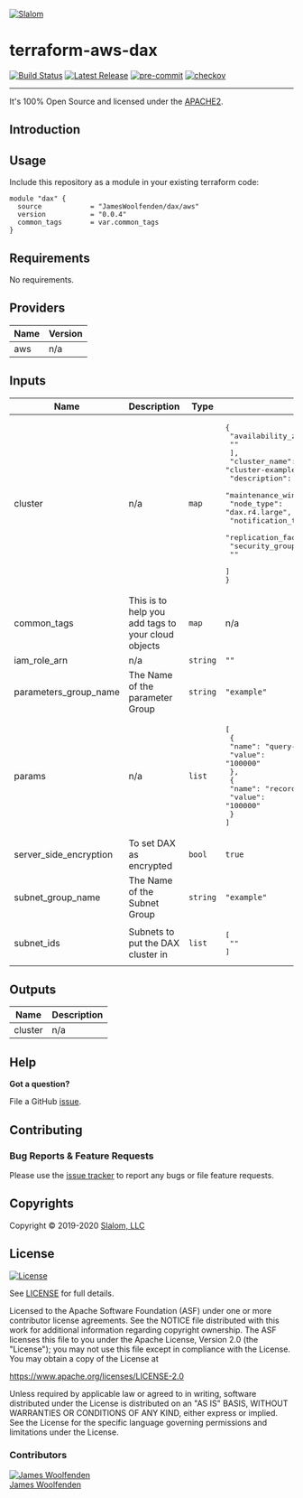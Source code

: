 [![Slalom][logo]](https://slalom.com)

# terraform-aws-dax

[![Build Status](https://github.com/JamesWoolfenden/terraform-aws-dax/workflows/Verify%20and%20Bump/badge.svg?branch=master)](https://github.com/JamesWoolfenden/terraform-aws-dax)
[![Latest Release](https://img.shields.io/github/release/JamesWoolfenden/terraform-aws-dax.svg)](https://github.com/JamesWoolfenden/terraform-aws-dax/releases/latest)
[![pre-commit](https://img.shields.io/badge/pre--commit-enabled-brightgreen?logo=pre-commit&logoColor=white)](https://github.com/pre-commit/pre-commit)
[![checkov](https://img.shields.io/badge/checkov-verified-brightgreen)](https://www.checkov.io/)

---

It's 100% Open Source and licensed under the [APACHE2](LICENSE).

## Introduction

## Usage

Include this repository as a module in your existing terraform code:

```hcl
module "dax" {
  source            = "JamesWoolfenden/dax/aws"
  version           = "0.0.4"
  common_tags       = var.common_tags
}
```

<!-- BEGINNING OF PRE-COMMIT-TERRAFORM DOCS HOOK -->
## Requirements

No requirements.

## Providers

| Name | Version |
|------|---------|
| aws | n/a |

## Inputs

| Name | Description | Type | Default | Required |
|------|-------------|------|---------|:--------:|
| cluster | n/a | `map` | <pre>{<br>  "availability_zones": [<br>    ""<br>  ],<br>  "cluster_name": "cluster-example",<br>  "description": "Test DAX cluster",<br>  "maintenance_window": "sun:05:00-sun:09:00",<br>  "node_type": "dax.r4.large",<br>  "notification_topic_arn": "",<br>  "replication_factor": 1,<br>  "security_group_ids": [<br>    ""<br>  ]<br>}</pre> | no |
| common\_tags | This is to help you add tags to your cloud objects | `map` | n/a | yes |
| iam\_role\_arn | n/a | `string` | `""` | no |
| parameters\_group\_name | The Name of the parameter Group | `string` | `"example"` | no |
| params | n/a | `list` | <pre>[<br>  {<br>    "name": "query-ttl-millis",<br>    "value": "100000"<br>  },<br>  {<br>    "name": "record-ttl-millis",<br>    "value": "100000"<br>  }<br>]</pre> | no |
| server\_side\_encryption | To set DAX as encrypted | `bool` | `true` | no |
| subnet\_group\_name | The Name of the Subnet Group | `string` | `"example"` | no |
| subnet\_ids | Subnets to put the DAX cluster in | `list` | <pre>[<br>  ""<br>]</pre> | no |

## Outputs

| Name | Description |
|------|-------------|
| cluster | n/a |

<!-- END OF PRE-COMMIT-TERRAFORM DOCS HOOK -->
## Help

**Got a question?**

File a GitHub [issue](https://github.com/JamesWoolfenden/terraform-dynamodb/issues).

## Contributing

### Bug Reports & Feature Requests

Please use the [issue tracker](https://github.com/JamesWoolfenden/terraform-dynamodb/issues) to report any bugs or file feature requests.

## Copyrights

Copyright © 2019-2020 [Slalom, LLC](https://slalom.com)

## License

[![License](https://img.shields.io/badge/License-Apache%202.0-blue.svg)](https://opensource.org/licenses/Apache-2.0)

See [LICENSE](LICENSE) for full details.

Licensed to the Apache Software Foundation (ASF) under one
or more contributor license agreements.  See the NOTICE file
distributed with this work for additional information
regarding copyright ownership.  The ASF licenses this file
to you under the Apache License, Version 2.0 (the
"License"); you may not use this file except in compliance
with the License.  You may obtain a copy of the License at

<https://www.apache.org/licenses/LICENSE-2.0>

Unless required by applicable law or agreed to in writing,
software distributed under the License is distributed on an
"AS IS" BASIS, WITHOUT WARRANTIES OR CONDITIONS OF ANY
KIND, either express or implied.  See the License for the
specific language governing permissions and limitations
under the License.

### Contributors

[![James Woolfenden][jameswoolfenden_avatar]][jameswoolfenden_homepage]<br/>[James Woolfenden][jameswoolfenden_homepage]

[jameswoolfenden_homepage]: https://github.com/jameswoolfenden
[jameswoolfenden_avatar]: https://github.com/jameswoolfenden.png?size=150

[logo]: https://gist.githubusercontent.com/JamesWoolfenden/5c457434351e9fe732ca22b78fdd7d5e/raw/15933294ae2b00f5dba6557d2be88f4b4da21201/slalom-logo.png
[website]: https://slalom.com
[github]: https://github.com/jameswoolfenden
[linkedin]: https://www.linkedin.com/in/jameswoolfenden/
[twitter]: https://twitter.com/JimWoolfenden

[share_twitter]: https://twitter.com/intent/tweet/?text=Build+Harness&url=https://github.com/JamesWoolfenden/terraform-dynamodb
[share_linkedin]: https://www.linkedin.com/shareArticle?mini=true&title=Build+Harness&url=https://github.com/JamesWoolfenden/terraform-dynamodb
[share_reddit]: https://reddit.com/submit/?url=https://github.com/JamesWoolfenden/terraform-dynamodb
[share_facebook]: https://facebook.com/sharer/sharer.php?u=https://github.com/JamesWoolfenden/terraform-dynamodb
[share_email]: mailto:?subject=terraform-dynamodb&body=https://github.com/JamesWoolfenden/terraform-dynamodb
